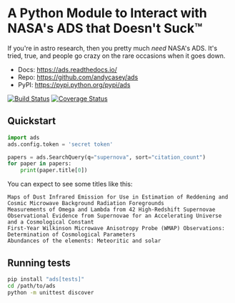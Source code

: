 # A Python Module to Interact with NASA's ADS that Doesn't Suck™

If you're in astro research, then you pretty much *need* NASA's ADS. It's tried, true, and people go crazy on the rare occasions when it goes down.

* Docs: https://ads.readthedocs.io/
* Repo: https://github.com/andycasey/ads
* PyPI: https://pypi.python.org/pypi/ads

[![Build Status](https://travis-ci.org/andycasey/ads.svg?branch=master)](https://travis-ci.org/andycasey/ads)
[![Coverage Status](https://coveralls.io/repos/github/andycasey/ads/badge.svg?branch=master)](https://coveralls.io/github/andycasey/ads?branch=master)

## Quickstart

```python
import ads
ads.config.token = 'secret token'

papers = ads.SearchQuery(q="supernova", sort="citation_count")
for paper in papers:
    print(paper.title[0])
```

You can expect to see some titles like this:
```
Maps of Dust Infrared Emission for Use in Estimation of Reddening and Cosmic Microwave Background Radiation Foregrounds
Measurements of Omega and Lambda from 42 High-Redshift Supernovae
Observational Evidence from Supernovae for an Accelerating Universe and a Cosmological Constant
First-Year Wilkinson Microwave Anisotropy Probe (WMAP) Observations: Determination of Cosmological Parameters
Abundances of the elements: Meteoritic and solar
```

## Running tests

```bash
pip install "ads[tests]"
cd /path/to/ads
python -m unittest discover
```
